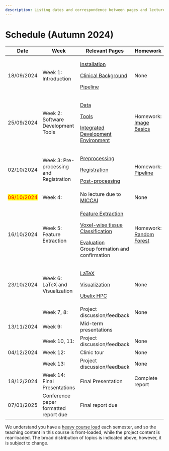 ```yaml
---
description: Listing dates and correspondence between pages and lectures in the course.
---
```


# Schedule (Autumn 2024)

<table><thead><tr><th width="151">Date</th><th width="297">Week</th><th width="263">Relevant Pages</th><th>Homework</th></tr></thead><tbody><tr><td>18/09/2024</td><td>Week 1: Introduction</td><td><p><a href="getting-started/installation.md">Installation</a></p><p><a href="clinical-background.md">Clinical Background</a></p><p><a href="pipeline.md">Pipeline</a></p></td><td>None</td></tr><tr><td>25/09/2024</td><td>Week 2: Software Development Tools</td><td><p><a href="data.md">Data</a></p><p><a href="getting-started/tools.md">Tools</a></p><p><a href="getting-started/ide.md">Integrated Development Environment</a></p></td><td>Homework: <a href="exercises/image-basics.md">Image Basics</a></td></tr><tr><td>02/10/2024</td><td>Week 3: Pre-processing and Registration</td><td><p><a href="pipeline-1/pre-processing.md">Preprocessing</a></p><p><a href="pipeline-1/registration.md">Registration</a></p><p><a href="pipeline-1/post-processing.md">Post-processing</a></p></td><td>Homework: <a href="exercises/pipeline.md">Pipeline</a></td></tr><tr><td><mark style="color:red;">09/10/2024</mark></td><td>Week 4: </td><td>No lecture due to <a href="https://conferences.miccai.org/2024/en/">MICCAI</a></td><td>None</td></tr><tr><td>16/10/2024</td><td>Week 5: Feature Extraction</td><td><p><a href="pipeline-1/feature-extraction.md">Feature Extraction</a></p><p><a href="pipeline-1/voxel-wise-tissue-classification.md">Voxel-wise tissue Classification</a></p><p><a href="pipeline-1/evaluation.md">Evaluation</a><br>Group formation and confirmation</p></td><td>Homework: <a href="exercises/random-forest.md">Random Forest</a></td></tr><tr><td>23/10/2024</td><td>Week 6: LaTeX and Visualization</td><td><p><a href="getting-started/latex.md">LaTeX</a></p><p><a href="getting-started/visualization.md">Visualization</a></p><p><a href="getting-started/ubelix-hpc.md">Ubelix HPC</a></p></td><td>None</td></tr><tr><td></td><td>Week 7, 8:</td><td>Project discussion/feedback</td><td>None</td></tr><tr><td>13/11/2024</td><td>Week 9: </td><td>Mid-term presentations</td><td></td></tr><tr><td></td><td>Week 10, 11:</td><td>Project discussion/feedback</td><td>None</td></tr><tr><td>04/12/2024</td><td>Week 12:</td><td>Clinic tour</td><td>None</td></tr><tr><td></td><td>Week 13:</td><td>Project discussion/feedback</td><td>None</td></tr><tr><td>18/12/2024</td><td>Week 14: Final Presentations</td><td>Final Presentation</td><td>Complete report</td></tr><tr><td>07/01/2025</td><td>Conference paper formatted report due</td><td>Final report due </td><td></td></tr></tbody></table>

We understand you have a [heavy course load](https://www.bme.master.unibe.ch/unibe/portal/fak\_medizin/micro\_mbmeng/content/e278504/e278505/e1092234/rightcol1092240/Course-Structure\_from-fall-22\_2023-05-15\_eng.pdf) each semester, and so the teaching content in this course is front-loaded, while the project content is rear-loaded. The broad distribution of topics is indicated above, however, it is subject to change.
